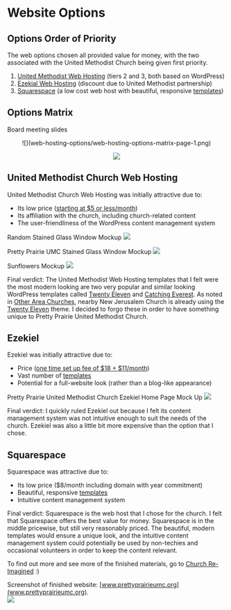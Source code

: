 # Website Options

## Options Order of Priority

The web options chosen all provided value for money, with the two associated with the United Methodist Church being given first priority.

1. [United Methodist Web Hosting](http://www.umcchurches.org) (tiers 2 and 3, both based on WordPress)
2. [Ezekial Web Hosting](http://umc.e-zekiel.com) (discount due to United Methodist partnership)
3. [Squarespace](http://www.squarespace.com) (a low cost web host with beautiful, responsive [templates](http://www.squarespace.com/templates))

## Options Matrix 
Board meeting slides
<center>
![](web-hosting-options/web-hosting-options-matrix-page-1.png)

![](web-hosting-options/web-hosting-options-matrix-page-2.png)
</center>

## United Methodist Church Web Hosting

United Methodist Church Web Hosting was initially attractive due to:
* Its low price ([starting at $5 or less/month](http://umcchurches.org/billing/hostingplans.php))
* Its affiliation with the church, including church-related content
* The user-friendliness of the WordPress content management system 

Random Stained Glass Window Mockup
![](web-hosting-options/catching-everest-stained-glass-window-theme-desktop-mockup.jpg)

Pretty Prairie UMC Stained Glass Window Mockup
![](web-hosting-options/catching-everest-stained-glass-window-theme-umc--window-desktop-mockup.jpg)

Sunflowers Mockup
![](web-hosting-options/catching-everest-sunflowers-theme-desktop-mockup-white.jpg)

Final verdict: The United Methodist Web Hosting templates that I felt were the most modern looking are two very popular and similar looking WordPress templates called [Twenty Eleven](https://wordpress.org/themes/twentyeleven) and [Catching Everest](https://wordpress.org/themes/catch-everest). As noted in [Other Area Churches](other_area_churches.md), nearby New Jerusalem Church is already using the [Twenty Eleven](https://wordpress.org/themes/twentyeleven) theme. I decided to forgo these in order to have something unique to Pretty Prairie United Methodist Church. 

## Ezekiel 

Ezekiel was initially attractive due to:
* Price ([one time set up fee of $18 + $11/month](http://www.umc.e-zekiel.com/comparison))
* Vast number of [templates](http://www.umc.e-zekiel.com/templates/viewDesigns.asp?)
* Potential for a full-website look (rather than a blog-like appearance)

Pretty Prairie United Methodist Church Ezekiel Home Page Mock Up
![](web-hosting-options/ezekiel-allegiant-theme-desktop-mockup.jpg)

Final verdict: I quickly ruled Ezekiel out because I felt its content management system was not intuitive enough to suit the needs of the church. Ezekiel was also a little bit more expensive than the option that I chose. 

## Squarespace

Squarespace was attractive due to:
* Its low price ($8/month including domain with year commitment)
* Beautiful, responsive [templates](http://www.squarespace.com/templates)
* Intuitive content management system 

Final verdict: Squarespace is the web host that I chose for the church. I felt that Squarespace offers the best value for money. Squarespace is in the middle pricewise, but still very reasonably priced. The beautiful, modern templates would ensure a unique look, and the intuitive content management system could potentially be used by non-techies and occasional volunteers in order to keep the content relevant.    

To find out more and see more of the finished materials, go to [Church Re-Imagined](church_re-imagined.md) :) 

Screenshot of finished website: [www.prettyprairieumc.org](www.prettyprairieumc.org). <br>
[![](church-re-imagined/new-website-home-page.jpg)](http://prettyprairieumc.org)